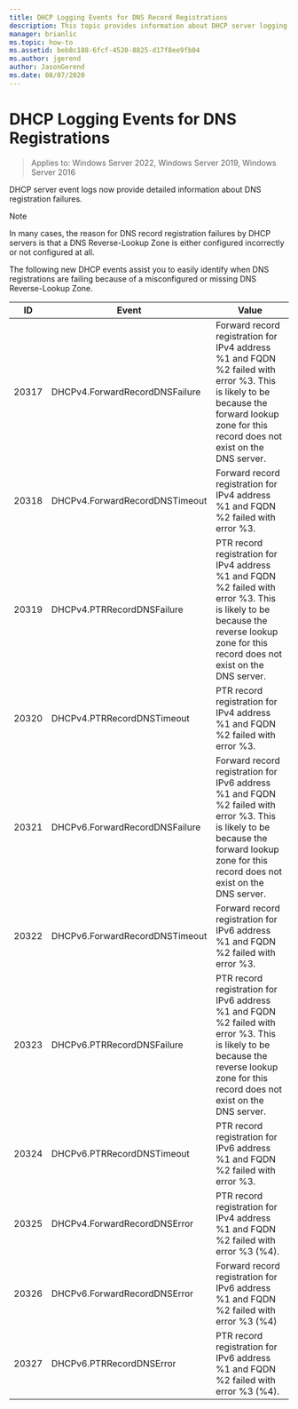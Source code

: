 ```yaml
---
title: DHCP Logging Events for DNS Record Registrations
description: This topic provides information about DHCP server logging events in Windows Server 2016.
manager: brianlic
ms.topic: how-to
ms.assetid: beb8c188-6fcf-4520-8825-d17f8ee9fb04
ms.author: jgerend
author: JasonGerend
ms.date: 08/07/2020
---
```


# DHCP Logging Events for DNS Registrations

>Applies to: Windows Server 2022, Windows Server 2019, Windows Server 2016

DHCP server event logs now provide detailed information about DNS registration failures.

>[!NOTE]
>In many cases, the reason for DNS record registration failures by DHCP servers is that a DNS Reverse\-Lookup Zone is either configured incorrectly or not configured at all.

The following new DHCP events assist you to easily identify when DNS registrations are failing because of a misconfigured or missing DNS Reverse\-Lookup Zone.

|ID|Event|Value|
|-----|--------------------|--------------------------------------------------------|
|20317|DHCPv4.ForwardRecordDNSFailure|Forward record registration for IPv4 address %1 and FQDN %2 failed with error %3. This is likely to be because the forward lookup zone for this record does not exist on the DNS server.|
|20318|DHCPv4.ForwardRecordDNSTimeout|Forward record registration for IPv4 address %1 and FQDN %2 failed with error %3.|
|20319|DHCPv4.PTRRecordDNSFailure|PTR record registration for IPv4 address %1 and FQDN %2 failed with error %3. This is likely to be because the reverse lookup zone for this record does not exist on the DNS server.|
|20320|DHCPv4.PTRRecordDNSTimeout|PTR record registration for IPv4 address %1 and FQDN %2 failed with error %3.|
|20321|DHCPv6.ForwardRecordDNSFailure|Forward record registration for IPv6 address %1 and FQDN %2 failed with error %3. This is likely to be because the forward lookup zone for this record does not exist on the DNS server.|
|20322|DHCPv6.ForwardRecordDNSTimeout|Forward record registration for IPv6 address %1 and FQDN %2 failed with error %3.|
|20323|DHCPv6.PTRRecordDNSFailure|PTR record registration for IPv6 address %1 and FQDN %2 failed with error %3. This is likely to be because the reverse lookup zone for this record does not exist on the DNS server.|
|20324|DHCPv6.PTRRecordDNSTimeout|PTR record registration for IPv6 address %1 and FQDN %2 failed with error %3.|
|20325|DHCPv4.ForwardRecordDNSError|PTR record registration for IPv4 address %1 and FQDN %2 failed with error %3 \(%4\).|
|20326|DHCPv6.ForwardRecordDNSError|Forward record registration for IPv6 address %1 and FQDN %2 failed with error %3 \(%4\)|
|20327|DHCPv6.PTRRecordDNSError|PTR record registration for IPv6 address %1 and FQDN %2 failed with error %3 \(%4\).|

